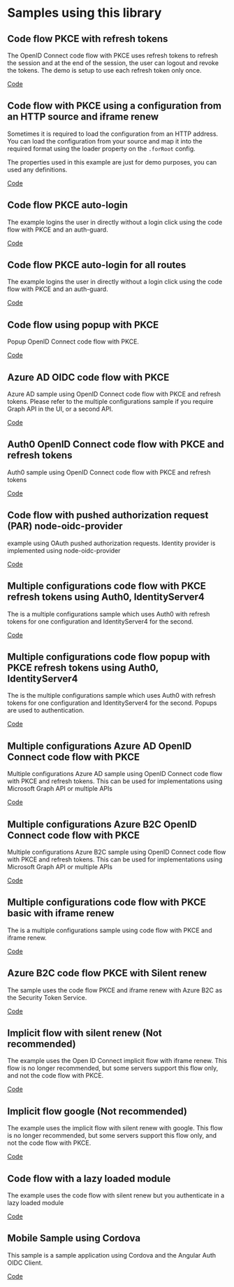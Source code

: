 # Samples using this library

## Code flow PKCE with refresh tokens

The OpenID Connect code flow with PKCE uses refresh tokens to refresh the session and at the end of the session, the user can logout and revoke the tokens. The demo is setup to use each refresh token only once.

[Code](https://github.com/damienbod/angular-auth-oidc-client/tree/main/projects/sample-code-flow-refresh-tokens)

## Code flow with PKCE using a configuration from an HTTP source and iframe renew

Sometimes it is required to load the configuration from an HTTP address. You can load the configuration from your source and map it into the required format using the loader property on the `.forRoot` config.

The properties used in this example are just for demo purposes, you can used any definitions.

[Code](https://github.com/damienbod/angular-auth-oidc-client/tree/main/projects/sample-code-flow-http-config)

## Code flow PKCE auto-login

The example logins the user in directly without a login click using the code flow with PKCE and an auth-guard.

[Code](https://github.com/damienbod/angular-auth-oidc-client/tree/main/projects/sample-code-flow-auto-login)

## Code flow PKCE auto-login for all routes

The example logins the user in directly without a login click using the code flow with PKCE and an auth-guard.

[Code](https://github.com/damienbod/angular-auth-oidc-client/tree/main/projects/sample-code-flow-auto-login-all-routes)

## Code flow using popup with PKCE

Popup OpenID Connect code flow with PKCE.

[Code](https://github.com/damienbod/angular-auth-oidc-client/tree/main/projects/sample-code-flow-popup)

## Azure AD OIDC code flow with PKCE

Azure AD sample using OpenID Connect code flow with PKCE and refresh tokens. Please refer to the multiple configurations sample if you require Graph API in the UI, or a second API.

[Code](https://github.com/damienbod/angular-auth-oidc-client/tree/main/projects/sample-code-flow-azuread)

## Auth0 OpenID Connect code flow with PKCE and refresh tokens

Auth0 sample using OpenID Connect code flow with PKCE and refresh tokens

[Code](https://github.com/damienbod/angular-auth-oidc-client/tree/main/projects/sample-code-flow-auth0)

## Code flow with pushed authorization request (PAR) node-oidc-provider

example using OAuth pushed authorization requests. Identity provider is implemented using node-oidc-provider

[Code](https://github.com/damienbod/angular-auth-oidc-client/tree/main/projects/sample-code-flow-par)

## Multiple configurations code flow with PKCE refresh tokens using Auth0, IdentityServer4

The is a multiple configurations sample which uses Auth0 with refresh tokens for one configuration and IdentityServer4 for the second.

[Code](https://github.com/damienbod/angular-auth-oidc-client/tree/main/projects/sample-code-flow-multi-Auth0-ID4)

## Multiple configurations code flow popup with PKCE refresh tokens using Auth0, IdentityServer4

The is the multiple configurations sample which uses Auth0 with refresh tokens for one configuration and IdentityServer4 for the second. Popups are used to authentication.

[Code](https://github.com/damienbod/angular-auth-oidc-client/tree/main/projects/sample-code-flow-multi-Auth0-ID4-popup)

## Multiple configurations Azure AD OpenID Connect code flow with PKCE

Multiple configurations Azure AD sample using OpenID Connect code flow with PKCE and refresh tokens. This can be used for implementations using Microsoft Graph API or multiple APIs

[Code](https://github.com/damienbod/angular-auth-oidc-client/tree/main/projects/projects/sample-code-flow-multi-AAD)

## Multiple configurations Azure B2C OpenID Connect code flow with PKCE

Multiple configurations Azure B2C sample using OpenID Connect code flow with PKCE and refresh tokens. This can be used for implementations using Microsoft Graph API or multiple APIs

[Code](https://github.com/damienbod/angular-auth-oidc-client/tree/main/projects/projects/sample-code-flow-multi-Azure-B2C)

## Multiple configurations code flow with PKCE basic with iframe renew

The is a multiple configurations sample using code flow with PKCE and iframe renew.

[Code](https://github.com/damienbod/angular-auth-oidc-client/tree/main/projects/sample-code-flow-multi-iframe)

## Azure B2C code flow PKCE with Silent renew

The sample uses the code flow PKCE and iframe renew with Azure B2C as the Security Token Service.

[Code](https://github.com/damienbod/angular-auth-oidc-client/tree/main/projects/sample-code-flow-azure-b2c)

## Implicit flow with silent renew (Not recommended)

The example uses the Open ID Connect implicit flow with iframe renew. This flow is no longer recommended, but some servers support this flow only, and not the code flow with PKCE.

[Code](https://github.com/damienbod/angular-auth-oidc-client/tree/main/projects/sample-implicit-flow-silent-renew)

## Implicit flow google (Not recommended)

The example uses the implicit flow with silent renew with google. This flow is no longer recommended, but some servers support this flow only, and not the code flow with PKCE.

[Code](https://github.com/damienbod/angular-auth-oidc-client/tree/main/projects/sample-implicit-flow-google)

## Code flow with a lazy loaded module

The example uses the code flow with silent renew but you authenticate in a lazy loaded module

[Code](https://github.com/damienbod/angular-auth-oidc-client/tree/main/projects/sample-code-flow-lazy-loaded)

## Mobile Sample using Cordova

This sample is a sample application using Cordova and the Angular Auth OIDC Client.

[Code](https://github.com/FabianGosebrink/cordova-angular-oauth2-oidc)
